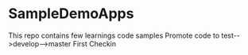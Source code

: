 # SampleDemoApps
This repo contains few learnings code samples
Promote code to test-->develop-->master
First Checkin